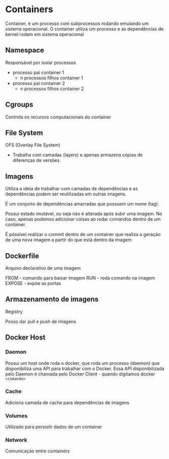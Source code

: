 # Containers

Container, é um processo com subprocessos rodando emulando um sistema operacional.
O container utiliza um processo e as dependências de kernel rodam em sistema operacional

## Namespace

Responsável por isolar processos

- processo pai container 1
    - n processos filhos container 1
- processo pai container 2
    - n processos filhos container 2

## Cgroups

Controla os recursos computacionais do container

## File System

OFS (Overlay File System)
- Trabalha com camadas (layers) e apenas armazena cópias de diferenças de versões

## Imagens

Utiliza a ideia de trabalhar com camadas de dependências e as dependências podem ser reutilizadas em outras imagens.

É um conjunto de dependências amarradas que possuem um nome (tag).

Possui estado imutável, ou seja não é alterada após subir uma imagem. No caso, apenas podemos adicionar coisas ao rodar comandos dentro de um container.

É póssível realizar o commit dentro de um container que realiza a geração de uma nova imagem a partir do que está dentro da imagem

## Dockerfile

Arquivo declarativo de uma imagem

FROM - comando para baixar imagem
RUN - roda comando na imagem
EXPOSE - expõe as portas

## Armazenamento de imagens

Registry

Posso dar pull e push de imagens

## Docker Host

### Daemon

Possui um host onde roda o docker, que roda um processo (daemon) que disponibiliza uma API para trabalhar com o Docker. Essa API disponibilizada pelo Daemon é chamada pelo Docker Client - quando digitamos docker `<comando>` 

### Cache

Adiciona camada de cache para dependências de imagens

### Volumes

Utilizado para persistir dados de um container

### Network

Comunicação entre containers